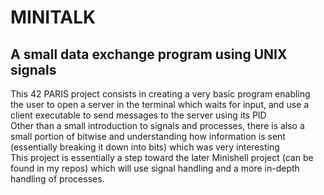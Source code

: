 # MINITALK  
## A small data exchange program using UNIX signals  

This 42 PARIS project consists in creating a very basic program enabling the user to open a server in the terminal which waits for input, and use a client executable to send messages to the server using its PID  
Other than a small introduction to signals and processes, there is also a small portion of bitwise and understanding how information is sent (essentially breaking it down into bits) which was very interesting  
This project is essentially a step toward the later Minishell project (can be found in my repos) which will use signal handling and a more in-depth handling of processes.  

